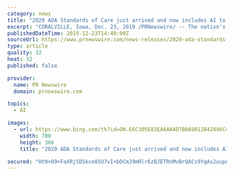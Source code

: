 ```yaml
---
category: news
title: "2020 ADA Standards of Care just arrived and now includes AI to prevent blindness"
excerpt: "CORALVILLE, Iowa, Dec. 23, 2019 /PRNewswire/ -- The nation's leading association that fights against diabetes released a new set of clinical standards that for the first time include the use of autonomous artificial intelligence (AI). The American Diabetes Association (ADA)'s 2020 Standards of Medical Care in Diabetes states that ..."
publishedDateTime: 2019-12-23T14:48:00Z
sourceUrl: https://www.prnewswire.com/news-releases/2020-ada-standards-of-care-just-arrived-and-now-includes-ai-to-prevent-blindness-300978985.html
type: article
quality: 32
heat: 32
published: false

provider:
  name: PR Newswire
  domain: prnewswire.com

topics:
  - AI

images:
  - url: https://www.bing.com/th?id=ON.E6C305E83EA6AA4D7B8A9012B42446C4
    width: 700
    height: 366
    title: "2020 ADA Standards of Care just arrived and now includes AI to prevent blindness"

secured: "Ht0+O9+FaXRj5D5kce85U7vI+bDCmJ9mRlr6zBJETRnMvBrQACs9YqAs2uupAZTiF7MjD/mWu7vkCEmtHTXo+gnYFNI86IA3htoZ7BCo7F8CUiwl0EOmI3qMKiS/dosSnPELkBFWdAVHBW8saRzV1ixvO44I4Ch3i/QQjF1CeAPUOHj0H3N+inJzolM0R6fOsdcS79pk1XLESmLzvTjtSY1Q7UBg5j5vbpqVMmea5uB9DQv1mHxFhIdLE3qzE9b4pbnJ3uxTBP2+j5hgb5Oj9A==;W6Z1d3a121NS2XruUTPrGw=="
---
```


